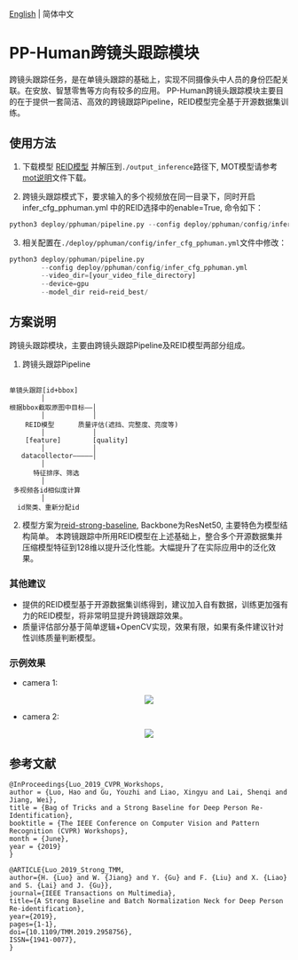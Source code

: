 [English](mtmct_en.md) | 简体中文

# PP-Human跨镜头跟踪模块

跨镜头跟踪任务，是在单镜头跟踪的基础上，实现不同摄像头中人员的身份匹配关联。在安放、智慧零售等方向有较多的应用。
PP-Human跨镜头跟踪模块主要目的在于提供一套简洁、高效的跨镜跟踪Pipeline，REID模型完全基于开源数据集训练。

## 使用方法

1. 下载模型 [REID模型](https://bj.bcebos.com/v1/paddledet/models/pipeline/reid_model.zip) 并解压到```./output_inference```路径下, MOT模型请参考[mot说明](./mot.md)文件下载。

2. 跨镜头跟踪模式下，要求输入的多个视频放在同一目录下，同时开启infer_cfg_pphuman.yml 中的REID选择中的enable=True, 命令如下：
```python
python3 deploy/pphuman/pipeline.py --config deploy/pphuman/config/infer_cfg_pphuman.yml --video_dir=[your_video_file_directory] --device=gpu
```

3. 相关配置在`./deploy/pphuman/config/infer_cfg_pphuman.yml`文件中修改：

```python
python3 deploy/pphuman/pipeline.py
        --config deploy/pphuman/config/infer_cfg_pphuman.yml
        --video_dir=[your_video_file_directory]
        --device=gpu
        --model_dir reid=reid_best/
```

## 方案说明

跨镜头跟踪模块，主要由跨镜头跟踪Pipeline及REID模型两部分组成。
1. 跨镜头跟踪Pipeline

```

单镜头跟踪[id+bbox]
        │
根据bbox截取原图中目标——│
        │            │
    REID模型      质量评估(遮挡、完整度、亮度等)
        │            │
    [feature]        [quality]
        │            │
   datacollector—————│
        │
      特征排序、筛选
        │
 多视频各id相似度计算
        │
  id聚类、重新分配id
```

2. 模型方案为[reid-strong-baseline](https://github.com/michuanhaohao/reid-strong-baseline), Backbone为ResNet50, 主要特色为模型结构简单。
本跨镜跟踪中所用REID模型在上述基础上，整合多个开源数据集并压缩模型特征到128维以提升泛化性能。大幅提升了在实际应用中的泛化效果。

### 其他建议
- 提供的REID模型基于开源数据集训练得到，建议加入自有数据，训练更加强有力的REID模型，将非常明显提升跨镜跟踪效果。
- 质量评估部分基于简单逻辑+OpenCV实现，效果有限，如果有条件建议针对性训练质量判断模型。


### 示例效果

- camera 1:
<div width="1080" align="center">
  <img src="../images/c1.gif"/>
</div>

- camera 2:
<div width="1080" align="center">
  <img src="../images/c2.gif"/>
</div>


## 参考文献
```
@InProceedings{Luo_2019_CVPR_Workshops,
author = {Luo, Hao and Gu, Youzhi and Liao, Xingyu and Lai, Shenqi and Jiang, Wei},
title = {Bag of Tricks and a Strong Baseline for Deep Person Re-Identification},
booktitle = {The IEEE Conference on Computer Vision and Pattern Recognition (CVPR) Workshops},
month = {June},
year = {2019}
}

@ARTICLE{Luo_2019_Strong_TMM,
author={H. {Luo} and W. {Jiang} and Y. {Gu} and F. {Liu} and X. {Liao} and S. {Lai} and J. {Gu}},
journal={IEEE Transactions on Multimedia},
title={A Strong Baseline and Batch Normalization Neck for Deep Person Re-identification},
year={2019},
pages={1-1},
doi={10.1109/TMM.2019.2958756},
ISSN={1941-0077},
}
```
